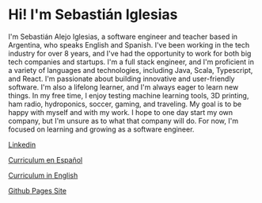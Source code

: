 # Hi! I'm Sebastián Iglesias

I'm Sebastián Alejo Iglesias, a software engineer and teacher based in Argentina, who speaks English and Spanish. I've been working in the tech industry for over 8 years, and I've had the opportunity to work for both big tech companies and startups. I'm a full stack engineer, and I'm proficient in a variety of languages and technologies, including Java, Scala, Typescript, and React. I'm passionate about building innovative and user-friendly software. I'm also a lifelong learner, and I'm always eager to learn new things. In my free time, I enjoy testing machine learning tools, 3D printing, ham radio, hydroponics, soccer, gaming, and traveling. My goal is to be happy with myself and with my work. I hope to one day start my own company, but I'm unsure as to what that company will do. For now, I'm focused on learning and growing as a software engineer.

[Linkedin](https://www.linkedin.com/in/sebiglesias)

[Curriculum en Español](https://sebiglesias.github.io/assets/es/cv.pdf)

[Curriculum in English](https://sebiglesias.github.io/assets/en/cv.pdf)

[Github Pages Site](https://sebiglesias.github.io/)
